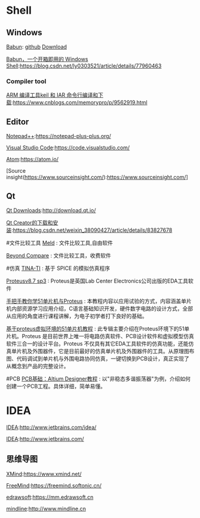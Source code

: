 
Shell
==

## Windows
[Babun](http://babun.github.io ): [github](https://github.com/babun/babun) [Download](http://projects.reficio.org/babun/download)

[Babun，一个开箱即用的 Windows Shell](https://blog.csdn.net/ly0303521/article/details/77960463):https://blog.csdn.net/ly0303521/article/details/77960463

### Compiler tool
[ARM 编译工具keil 和 IAR 命令行编译和下载](https://www.cnblogs.com/memorypro/p/9562919.html):https://www.cnblogs.com/memorypro/p/9562919.html


## Editor
[Notepad++](https://notepad-plus-plus.org/):https://notepad-plus-plus.org/

[Visual Studio Code](https://code.visualstudio.com/):https://code.visualstudio.com/

[Atom](https://atom.io/):https://atom.io/

[Source insight(https://www.sourceinsight.com/):https://www.sourceinsight.com/]

## Qt
[Qt Downloads](http://download.qt.io/):http://download.qt.io/

[Qt Creator的下载和安装](https://blog.csdn.net/weixin_38090427/article/details/83827678):https://blog.csdn.net/weixin_38090427/article/details/83827678


#文件比较工具
[Meld](http://meldmerge.org/) : 文件比较工具,自由软件

[Beyond Compare](https://www.scootersoftware.com/download.php) : 文件比较工具，收费软件


#仿真
[TINA-TI](http://www.ti.com.cn/tool/cn/tina-ti) : 基于 SPICE 的模拟仿真程序

[Proteusv8.7 sp3](http://www.zdfans.com/html/16957.html) : Proteus是英国Lab Center Electronics公司出版的EDA工具软件

[手把手教你学51单片机与Proteus](http://www.dianyuan.com/class/album_362.html) : 本教程内容以应用试验的方式，内容涵盖单片机内部资源学习应用介绍，C语言基础知识开发，硬件数字电路的设计方式，全部从应用的角度进行课程讲解，为电子初学者打下良好的基础。

[基于proteus虚拟环境的51单片机教程](http://www.dianyuan.com/class/album_126.html) : 此专辑主要介绍在Proteus环境下的51单片机。Proteus 是目前世界上唯一将电路仿真软件、PCB设计软件和虚拟模型仿真软件三合一的设计平台。Proteus 不仅具有其它EDA工具软件的仿真功能，还能仿真单片机及外围器件，它是目前最好的仿真单片机及外围器件的工具。从原理图布图、代码调试到单片机与外围电路协同仿真，一键切换到PCB设计，真正实现了从概念到产品的完整设计。




#PCB 
[PCB基础：Altium Designer教程](http://www.dianyuan.com/class/album_47.html) : 以"非稳态多谐振荡器"为例，介绍如何创建一个PCB工程。具体详细，简单易懂。


# IDEA 
[IDEA](http://www.jetbrains.com/idea/):http://www.jetbrains.com/idea/

[IDEA](http://www.jetbrains.com/):http://www.jetbrains.com/


## 思维导图
[XMind](https://www.xmind.net/):https://www.xmind.net/

[FreeMind](https://freemind.softonic.cn/):https://freemind.softonic.cn/

[edrawsoft](https://mm.edrawsoft.cn):https://mm.edrawsoft.cn

[mindline](http://www.mindline.cn):http://www.mindline.cn

















